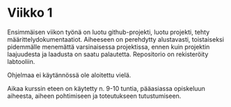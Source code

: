 # Viikko 1
Ensimmäisen viikon työnä on luotu github-projekti, luotu projekti, tehty määrittelydokumentaatiot.
Aiheeseen on perehdytty alustavasti, toistaiseksi pidemmälle menemättä varsinaisessa projektissa, 
ennen kuin projektin laajuudesta ja laadusta on saatu palautetta. Repositorio on rekisteröity 
labtooliin. 

Ohjelmaa ei käytännössä ole aloitettu vielä.

Aikaa kurssin eteen on käytetty n. 9-10 tuntia, pääasiassa opiskeluun aiheesta, aiheen 
pohtimiseen ja toteutukseen tutustumiseen.
